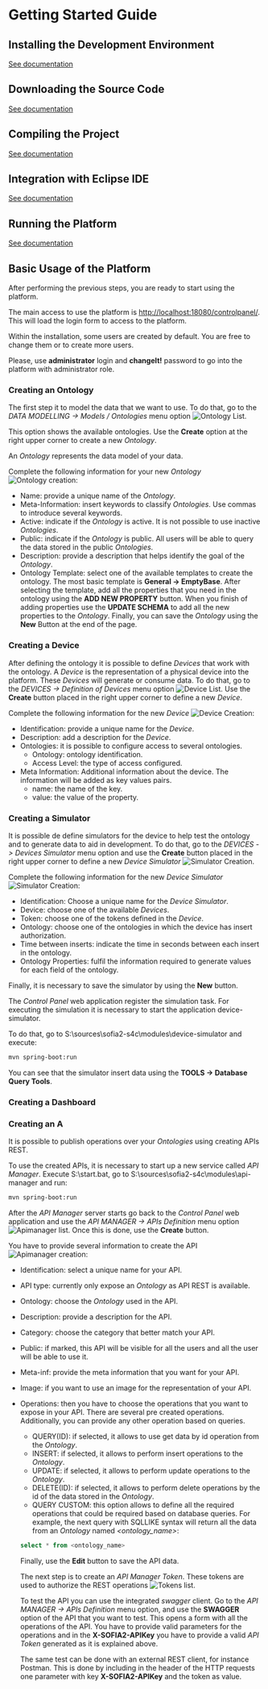 # Getting Started Guide

## Installing the Development Environment

[See documentation](../how-to-execute-devenv/README.md)

## Downloading the Source Code

[See documentation](../how-to-execute-devenv/README.md)

## Compiling the Project

[See documentation](../how-to-execute-devenv/README.md)

## Integration with Eclipse IDE

[See documentation](../how-to-execute-devenv/README.md)

## Running the Platform

[See documentation](../how-to-execute-devenv/README.md)

## Basic Usage of the Platform

After performing the previous steps, you are ready to start using the platform.

The main access to use the platform is
[http://localhost:18080/controlpanel/](http://localhost:18080/controlpanel/). 
This will load the login form to access to the platform.

Within the installation, some users are created by default. 
You are free to change them or to create more users.

Please, use **administrator** login and **changeIt!** password to go into the platform with administrator role.

### Creating an Ontology

The first step it to model the data that we want to use.
To do that, go to the *DATA MODELLING -> Models / Ontologies* menu option ![Ontology List](images/Ontology_list.png).

This option shows the available ontologies.
Use the **Create** option at the right upper corner to create a new *Ontology*.

An *Ontology* represents the data model of your data.

Complete the following information for your new *Ontology* ![Ontology creation](images/Ontology_creation.png):

- Name: provide a unique name of the *Ontology*.
- Meta-Information: insert keywords to classify *Ontologies*. Use commas to introduce several keywords.
- Active: indicate if the *Ontology* is active. It is not possible to use inactive *Ontologies*.
- Public: indicate if the *Ontology* is public. All users will be able to query the data stored in the public *Ontologies*.
- Description: provide a description that helps identify the goal of the *Ontology*.
- Ontology Template: select one of the available templates to create the ontology. The most basic template is **General -> EmptyBase**. After selecting the template, add all the properties that you need in the ontology using the **ADD NEW PROPERTY** button. When you finish of adding properties use the **UPDATE SCHEMA** to add all the new properties to the *Ontology*. Finally, you can save the *Ontology* using the **New** Button at the end of the page.

### Creating a Device

After defining the ontology it is possible to define *Devices* that work with the ontology.
A *Device* is the representation of a physical device into the platform.
These *Devices* will generate or consume data.
To do that, go to the *DEVICES -> Definition of Devices* menu option ![Device List](images/Device_list.png).
Use the **Create** button placed in the right upper corner to define a new *Device*.

Complete the following information for the new *Device* ![Device Creation](images/Device_creation.png):

- Identification: provide a unique name for the *Device*.
- Description: add a description for the *Device*.
- Ontologies: it is possible to configure access to several ontologies.
  - Ontology: ontology identification.
  - Access Level: the type of access configured.
- Meta Information: Additional information about the device. The information will be added as key values pairs.
  - name: the name of the key.
  - value: the value of the property.

### Creating a Simulator

It is possible de define simulators for the device to help test the ontology and to generate data to aid in development.
To do that, go to the *DEVICES -> Devices Simulator* menu option and use the **Create** button placed in the right upper corner to define a new *Device Simulator* ![Simulator Creation](images/Simulator_list.png).

Complete the following information for the new *Device Simulator* ![Simulator Creation](images/Simulator_creation.png):

- Identification: Choose a unique name for the *Device Simulator*.
- Device: choose one of the available *Devices*.
- Token: choose one of the tokens defined in the *Device*.
- Ontology: choose one of the ontologies in which the device has insert authorization.
- Time between inserts: indicate the time in seconds between each insert in the ontology.
- Ontology Properties: fulfil the information required to generate values for each field of the ontology.

Finally, it is necessary to save the simulator by using the **New** button.

The *Control Panel* web application register the simulation task. For executing the simulation it is necessary to start the application device-simulator.

To do that, go to S:\sources\sofia2-s4c\modules\device-simulator and execute:

```sh
mvn spring-boot:run
```

You can see that the simulator insert data using the **TOOLS -> Database Query Tools**.

### Creating a Dashboard

### Creating an A

It is possible to publish operations over your *Ontologies* using creating APIs REST.

To use the created APIs, it is necessary to start up a new service called *API Manager*.
Execute S:\start.bat, go to S:\sources\sofia2-s4c\modules\api-manager and run:

```sh
mvn spring-boot:run
```

After the *API Manager* server starts go back to the *Control Panel* web application and use the *API MANAGER -> APIs Definition* menu option ![Apimanager list](images/Apimanager_list.png). 
Once this is done, use the **Create** button.

You have to provide several information to create the API ![Apimanager creation](images/Apimanager_creation.png):

- Identification: select a unique name for your API.
- API type: currently only expose an *Ontology* as API REST is available.
- Ontology: choose the *Ontology* used in the API.
- Description: provide a description for the API.
- Category: choose the category that better match your API.
- Public: if marked, this API will be visible for all the users and all the user will be able to use it.
- Meta-inf: provide the meta information that you want for your API.
- Image: if you want to use an image for the representation of your API.
- Operations: then you have to choose the operations that you want to expose in your API. There are several pre created operations. Additionally, you can provide any other operation based on queries.
  - QUERY(ID): if selected, it allows to use get data by id operation from the *Ontology*.
  - INSERT: if selected, it allows to perform insert operations to the *Ontology*.
  - UPDATE: if selected, it allows to perform update operations to the *Ontology*.
  - DELETE(ID): if selected, it allows to perform delete operations by the id of the data stored in the *Ontology*.
  - QUERY CUSTOM: this option allows to define all the required operations that could be required based on database queries. For example, the next query with SQLLIKE syntax will return all the data from an *Ontology* named *<ontology_name>*: 

  ```SQL
  select * from <ontology_name>
  ```

  Finally, use the **Edit** button to save the API data.

  The next step is to create an *API Manager Token*. These tokens are used to authorize the REST operations ![Tokens list](images/Apimanager_token_list.png).

  To test the API you can use the integrated *swagger* client.
  Go to the *API MANAGER -> APIs Definition* menu option, and use the **SWAGGER** option of the API that you want to test.
  This opens a form with all the operations of the API.
  You have to provide valid parameters for the operations and in the **X-SOFIA2-APIKey** you have to provide a valid *API Token* generated as it is explained above.

  The same test can be done with an external REST client, for instance Postman.
  This is done by including in the header of the HTTP requests one parameter with key **X-SOFIA2-APIKey** and the token as value.